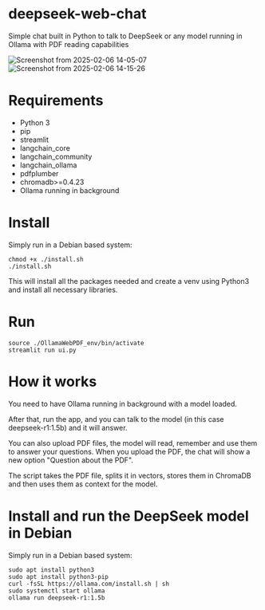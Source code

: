 # deepseek-web-chat
Simple chat built in Python to talk to DeepSeek or any model running in Ollama with PDF reading capabilities

![Screenshot from 2025-02-06 14-05-07](https://github.com/user-attachments/assets/f755bcde-7c72-4b5c-839e-fbe670552152)
![Screenshot from 2025-02-06 14-15-26](https://github.com/user-attachments/assets/6b4cb39f-d9b2-46c8-84c4-096229b90bef)


# Requirements
- Python 3
- pip
- streamlit
- langchain_core
- langchain_community
- langchain_ollama
- pdfplumber
- chromadb>=0.4.23
- Ollama running in background

# Install
Simply run in a Debian based system:
```
chmod +x ./install.sh
./install.sh
```
This will install all the packages needed and create a venv using Python3 and install all necessary libraries.

# Run
```
source ./OllamaWebPDF_env/bin/activate
streamlit run ui.py
```

# How it works
You need to have Ollama running in background with a model loaded.

After that, run the app, and you can talk to the model (in this case deepseek-r1:1.5b) and it will answer.

You can also upload PDF files, the model will read, remember and use them to answer your questions. When you upload the PDF, the chat will show a new option "Question about the PDF".

The script takes the PDF file, splits it in vectors, stores them in ChromaDB and then uses them as context for the model.

# Install and run the DeepSeek model in Debian
Simply run in a Debian based system:
```
sudo apt install python3
sudo apt install python3-pip
curl -fsSL https://ollama.com/install.sh | sh
sudo systemctl start ollama
ollama run deepseek-r1:1.5b
```
